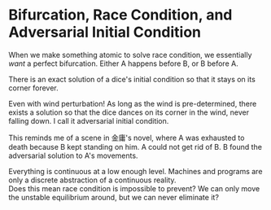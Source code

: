 # Bifurcation, Race Condition, and Adversarial Initial Condition

When we make something atomic to solve race condition, we essentially *want* a perfect bifurcation. Either A happens before B, or B before A. 

There is an exact solution of a dice's initial condition so that it stays on its corner forever. 

Even with wind perturbation! As long as the wind is pre-determined, there exists a solution so that the dice dances on its corner in the wind, never falling down. I call it adversarial initial condition. 

This reminds me of a scene in 金庸's novel, where A was exhausted to death because B kept standing on him. A could not get rid of B. B found the adversarial solution to A's movements. 

Everything is continuous at a low enough level. Machines and programs are only a discrete abstraction of a continuous reality.  
Does this mean race condition is impossible to prevent? We can only move the unstable equilibrium around, but we can never eliminate it? 
